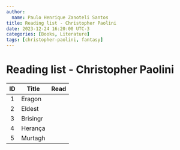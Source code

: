 ```yaml
---
author:
  name: Paulo Henrique Zanoteli Santos
title: Reading list - Christopher Paolini
date: 2023-12-24 16:20:00 UTC-3
categories: [Books, Literature]
tags: [christopher-paolini, fantasy]
---
```


# Reading list - Christopher Paolini

| ID  | Title    | Read |
|:---:| -------- |:----:|
| 1   | Eragon   |      |
| 2   | Eldest   |      |
| 3   | Brisingr |      |
| 4   | Herança  |      |
| 5   | Murtagh  |      |
